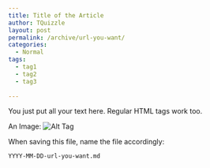 ```yaml
---
title: Title of the Article
author: TQuizzle
layout: post
permalink: /archive/url-you-want/
categories:
  - Normal
tags:
  - tag1
  - tag2
  - tag3
  
---
```


You just put all your text here. Regular HTML tags work too.

An Image:
![Alt Tag](http://thechive.files.wordpress.com/2014/08/pitbulls-13.jpg)

When saving this file, name the file accordingly:

```
YYYY-MM-DD-url-you-want.md

```

